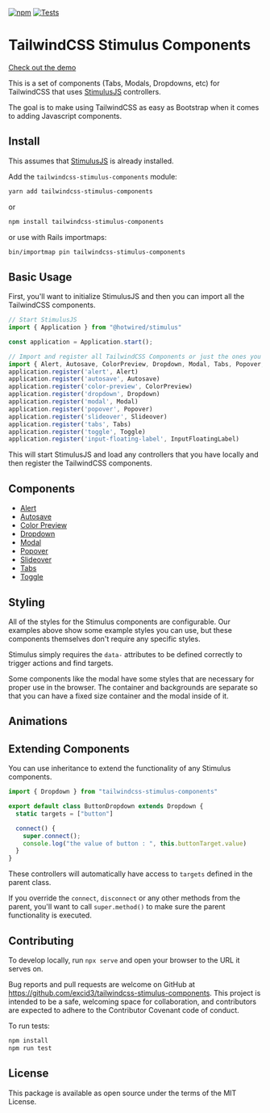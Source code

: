 [![npm](https://img.shields.io/npm/v/tailwindcss-stimulus-components.svg)](https://www.npmjs.com/package/tailwindcss-stimulus-components) [![Tests](https://github.com/excid3/tailwindcss-stimulus-components/actions/workflows/ci.yml/badge.svg)](https://github.com/excid3/tailwindcss-stimulus-components/actions/workflows/ci.yml)

# TailwindCSS Stimulus Components

[Check out the demo](https://excid3.github.io/tailwindcss-stimulus-components/)

This is a set of components (Tabs, Modals, Dropdowns, etc) for TailwindCSS that uses [StimulusJS](https://stimulusjs.org) controllers.

The goal is to make using TailwindCSS as easy as Bootstrap when it comes
to adding Javascript components.

## Install

This assumes that [StimulusJS](https://stimulusjs.org) is already installed.

Add the `tailwindcss-stimulus-components` module:

```bash
yarn add tailwindcss-stimulus-components
```

or

```bash
npm install tailwindcss-stimulus-components
```

or use with Rails importmaps:

```bash
bin/importmap pin tailwindcss-stimulus-components
```

## Basic Usage

First, you'll want to initialize StimulusJS and then you can import all the TailwindCSS components.

```javascript
// Start StimulusJS
import { Application } from "@hotwired/stimulus"

const application = Application.start();

// Import and register all TailwindCSS Components or just the ones you need
import { Alert, Autosave, ColorPreview, Dropdown, Modal, Tabs, Popover, Toggle, Slideover, InputFloatingLabel } from "tailwindcss-stimulus-components"
application.register('alert', Alert)
application.register('autosave', Autosave)
application.register('color-preview', ColorPreview)
application.register('dropdown', Dropdown)
application.register('modal', Modal)
application.register('popover', Popover)
application.register('slideover', Slideover)
application.register('tabs', Tabs)
application.register('toggle', Toggle)
application.register('input-floating-label', InputFloatingLabel)
```

This will start StimulusJS and load any controllers that you have locally and then register the TailwindCSS components.

## Components

* [Alert](/docs/alert.md)
* [Autosave](/docs/autosave.md)
* [Color Preview](/docs/color-preview.md)
* [Dropdown](/docs/dropdown.md)
* [Modal](/docs/modal.md)
* [Popover](/docs/popover.md)
* [Slideover](/docs/slideover.md)
* [Tabs](/docs/tabs.md)
* [Toggle](/docs/toggle.md)

## Styling

All of the styles for the Stimulus components are configurable. Our
examples above show some example styles you can use, but these
components themselves don't require any specific styles.

Stimulus simply requires the `data-` attributes to be defined correctly
to trigger actions and find targets.

Some components like the modal have some styles that are necessary for
proper use in the browser. The container and backgrounds are separate so
that you can have a fixed size container and the modal inside of it.

## Animations

## Extending Components

You can use inheritance to extend the functionality of any Stimulus components.

```js
import { Dropdown } from "tailwindcss-stimulus-components"

export default class ButtonDropdown extends Dropdown {
  static targets = ["button"]

  connect() {
    super.connect();
    console.log("the value of button : ", this.buttonTarget.value)
  }
}
```

These controllers will automatically have access to `targets` defined in the parent class.

If you override the `connect`, `disconnect` or any other methods from the parent, you'll want to call `super.method()` to make sure the parent functionality is executed.

## Contributing

To develop locally, run `npx serve` and open your browser to the URL it serves on.

Bug reports and pull requests are welcome on GitHub at <https://github.com/excid3/tailwindcss-stimulus-components>.  This project is intended to be a safe, welcoming space for  collaboration, and contributors are expected to adhere to the  Contributor Covenant code of conduct.

To run tests:

```bash
npm install
npm run test
```

## License

This package is available as open source under the terms of the MIT License.
